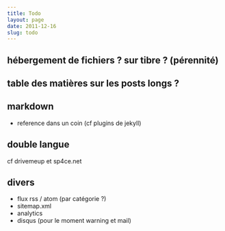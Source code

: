 ```yaml
---
title: Todo
layout: page
date: 2011-12-16
slug: todo
---
```


## hébergement de fichiers ? sur tibre ? (pérennité)

## table des matières sur les posts longs ?

## markdown
- reference dans un coin (cf plugins de jekyll)

## double langue
cf drivemeup et sp4ce.net

## divers
- flux rss / atom (par catégorie ?)
- sitemap.xml
- analytics
- disqus (pour le moment warning et mail)
